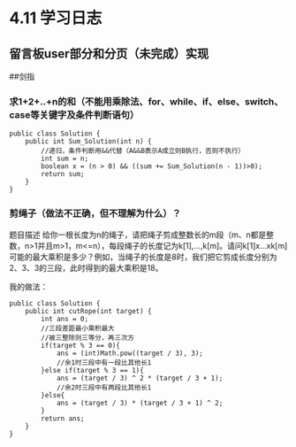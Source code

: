 # 4.11 学习日志
## 留言板user部分和分页（未完成）实现
##剑指
### 求1+2+..+n的和（不能用乘除法、for、while、if、else、switch、case等关键字及条件判断语句）
```
public class Solution {
    public int Sum_Solution(int n) {
        //递归，条件判断用&&代替（A&&B表示A成立则B执行，否则不执行）
        int sum = n;
        boolean x = (n > 0) && ((sum += Sum_Solution(n - 1))>0);
        return sum;
    }
}
```

### 剪绳子（做法不正确，但不理解为什么）？
题目描述
给你一根长度为n的绳子，请把绳子剪成整数长的m段（m、n都是整数，n>1并且m>1，m<=n），每段绳子的长度记为k[1],...,k[m]。请问k[1]x...xk[m]可能的最大乘积是多少？例如，当绳子的长度是8时，我们把它剪成长度分别为2、3、3的三段，此时得到的最大乘积是18。

我的做法：

```
public class Solution {
    public int cutRope(int target) {
        int ans = 0;
        //三段差距最小乘积最大
        //被三整除则三等分，再三次方
        if(target % 3 == 0){
            ans = (int)Math.pow((target / 3), 3);
            //余1时三段中有一段比其他长1
        }else if(target % 3 == 1){
            ans = (target / 3) ^ 2 * (target / 3 + 1); 
            //余2时三段中有两段比其他长1
        }else{
            ans = (target / 3) * (target / 3 + 1) ^ 2; 
        }
        return ans;
    }
}
```